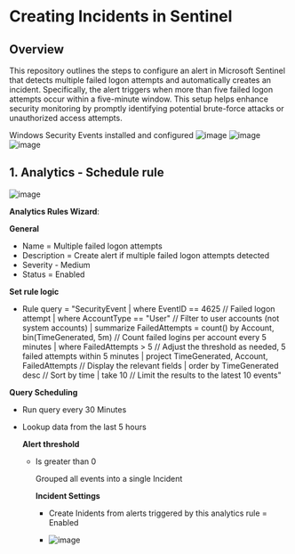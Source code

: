 # Creating Incidents in Sentinel

## Overview  
This repository outlines the steps to configure an alert in Microsoft Sentinel that detects multiple failed logon attempts and automatically creates an incident. Specifically, the alert triggers when more than five failed logon attempts occur within a five-minute window. This setup helps enhance security monitoring by promptly identifying potential brute-force attacks or unauthorized access attempts.

Windows Security Events installed and configured
![image](https://github.com/user-attachments/assets/5d052ca0-70a3-461c-afdc-ba53e563b5a2)
![image](https://github.com/user-attachments/assets/3589bc17-8347-41d2-a62b-bd988edd6b60)
![image](https://github.com/user-attachments/assets/f1556a5c-258a-4a68-8284-7f8962ed1617)

## 1. Analytics - Schedule rule

![image](https://github.com/user-attachments/assets/50e9b703-cca7-4cc4-967d-7f8b3cc7ee15)


**Analytics Rules Wizard**:

  **General**
  - Name = Multiple failed logon attempts
  - Description = Create alert if multiple failed logon attempts detected
  - Severity - Medium
  - Status = Enabled


**Set rule logic**
- Rule query = "SecurityEvent
| where EventID == 4625  // Failed logon attempt
| where AccountType == "User"  // Filter to user accounts (not system accounts)
| summarize FailedAttempts = count() by Account, bin(TimeGenerated, 5m)  // Count failed logins per account every 5 minutes
| where FailedAttempts > 5  // Adjust the threshold as needed, 5 failed attempts within 5 minutes
| project TimeGenerated, Account, FailedAttempts  // Display the relevant fields
| order by TimeGenerated desc  // Sort by time
| take 10  // Limit the results to the latest 10 events"

**Query Scheduling**
- Run query every 30 Minutes
- Lookup data from the last 5 hours

  **Alert threshold**
  - Is greater than 0
 
    Grouped all events into a single Incident

    **Incident Settings**
    - Create Inidents from alerts triggered by this analytics rule = Enabled
   
    - ![image](https://github.com/user-attachments/assets/bcfe4679-5bd4-4a0c-9900-4c05978dc68b)
